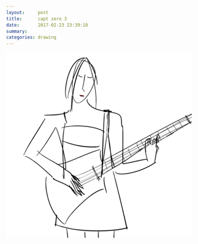 ```yaml
---
layout:     post
title:      capt zero 3
date:       2017-02-23 23:39:10
summary:    
categories: drawing
---
```

![capt zero 3](/images/diary/capt-zero-3.png "w/ T90")
